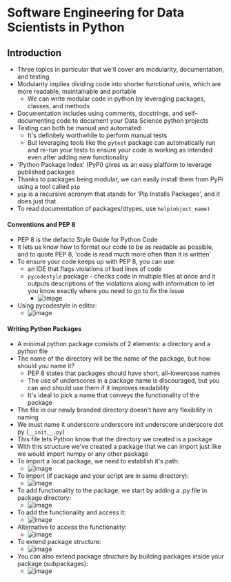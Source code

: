 # Software Engineering for Data Scientists in Python

## Introduction
* Three topics in particular that we'll cover are modularity, documentation, and testing.
* Modularity implies dividing code into shorter functional units, which are more readable, maintainable and portable
  * We can write modular code in python by leveraging packages, classes, and methods
* Documentation includes using comments, docstrings, and self-documenting code to document your Data Science python projects
* Testing can both be manual and automated:
  * It's definitely worthwhile to perform manual tests
  * But leveraging tools like the `pytest` package can automatically run and re-run your tests to ensure your code is working as intended even after adding new functionality
* 'Python Package Index' (PyPi) gives us an easy platform to leverage published packages
* Thanks to packages being modular, we can easily install them from PyPi using a tool called `pip`
* `pip` is a recursive acronym that stands for 'Pip Installs Packages', and it does just that
* To read documentation of packages/dtypes, use `help(object_name)`

#### Conventions and PEP 8
* PEP 8 is the defacto Style Guide for Python Code
* It lets us know how to format our code to be as readable as possible, and to quote PEP 8, 'code is read much more often than it is written'
* To ensure your code keeps up with PEP 8, you can use:
  * an IDE that flags violations of bad lines of code
  * `pycodestyle` package - checks code in multiple files at once and it outputs descriptions of the violations along with information to let you know exactly where you need to go to fix the issue
    * ![image](https://github.com/IsaacMwendwa/Data-Engineering-Track-DataCamp/assets/51324520/c105a37a-e528-45f9-9d59-9fab8b65b050)
* Using pycodestyle in editor:
  * ![image](https://github.com/IsaacMwendwa/Data-Engineering-Track-DataCamp/assets/51324520/0f4ef34c-2fdc-42f0-841b-7770cb9fa355)

#### Writing Python Packages
* A minimal python package consists of 2 elements: a directory and a python file
* The name of the directory will be the name of the package, but how should you name it?
  * PEP 8 states that packages should have short, all-lowercase names
  * The use of underscores in a package name is discouraged, but you can and should use them if it improves readability
  * It's ideal to pick a name that conveys the functionality of the package
* The file in our newly branded directory doesn't have any flexibility in naming
* We must name it underscore underscore init underscore underscore dot py (`__init__.py`)
* This file lets Python know that the directory we created is a package
* With this structure we've created a package that we can import just like we would import numpy or any other package
* To import a local package, we need to establish it's path:
  * ![image](https://github.com/IsaacMwendwa/Data-Engineering-Track-DataCamp/assets/51324520/8a7efac2-ee8d-4d01-930d-4d619b693d12)
* To import (if package and your script are in same directory):
  * ![image](https://github.com/IsaacMwendwa/Data-Engineering-Track-DataCamp/assets/51324520/25cf50f6-3ce0-4cd3-8139-190bf6f46ec8)
* To add functionality to the package, we start by adding a .py file in package directory:
  * ![image](https://github.com/IsaacMwendwa/Data-Engineering-Track-DataCamp/assets/51324520/2b3359c7-8c88-45ff-a1ee-79bac7ed2301)
* To add the functionality and access it:
  * ![image](https://github.com/IsaacMwendwa/Data-Engineering-Track-DataCamp/assets/51324520/5d3ee36e-99a8-4d3b-9514-40508cc60781)
* Alternative to access the functionality:
  * ![image](https://github.com/IsaacMwendwa/Data-Engineering-Track-DataCamp/assets/51324520/7a86df97-bd20-4e8b-a18c-79deb3163853)
* To extend package structure:
  * ![image](https://github.com/IsaacMwendwa/Data-Engineering-Track-DataCamp/assets/51324520/0029ead8-0759-4ef9-9101-584234e6e8e6)
* You can also extend package structure by building packages inside your package (subpackages):
  * ![image](https://github.com/IsaacMwendwa/Data-Engineering-Track-DataCamp/assets/51324520/fc073917-6ad5-4f62-b327-73dcbadd97ee)
 
